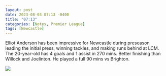 ```yaml
---
layout: post
date: 2023-08-03 07:13 -0400
title: "07:13"
categories: [Notes, Premier League]
tags: [Newcastle]
---
```


Elliot Anderson has been impressive for Newcastle during preseason leading the initial press, winning tackles, and making runs behind at LCM. The 20-year-old has 4 goals and 1 assist in 270 mins. Better finishing than Willock and Joelinton. He played a full 90 mins vs Brighton.

![](https://i.imgur.com/VEQUPvi.jpg)



